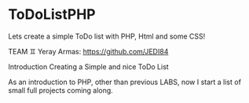 # ToDoListPHP
Lets create a simple ToDo list with PHP, Html and some CSS! 

TEAM ♊ Yeray Armas: https://github.com/JEDI84

Introduction 
Creating a Simple and nice ToDo List

As an introduction to PHP, other than previous LABS, now I start a list of small full projects coming along.
